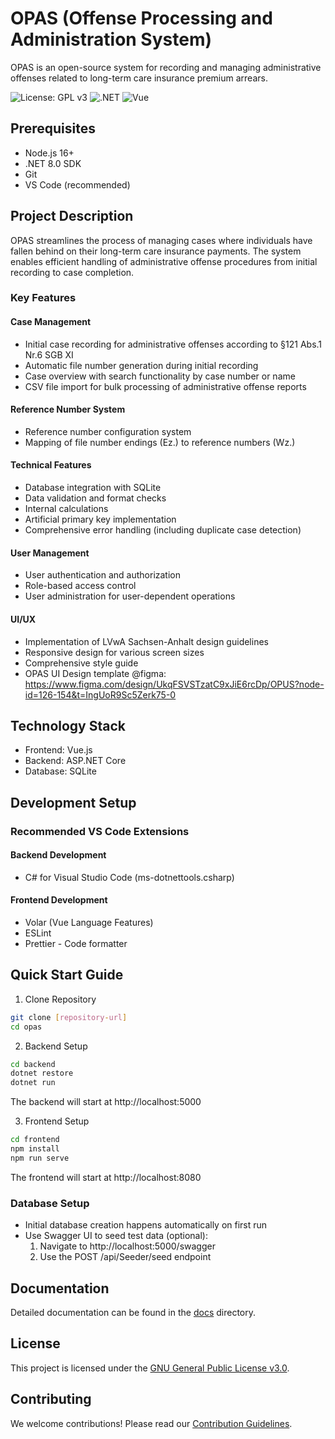 # OPAS (Offense Processing and Administration System)

OPAS is an open-source system for recording and managing administrative offenses related to long-term care insurance premium arrears.

![License: GPL v3](https://img.shields.io/badge/License-GPLv3-blue.svg)
![.NET](https://img.shields.io/badge/.NET-8.0-512BD4)
![Vue](https://img.shields.io/badge/Vue.js-3.x-4FC08D)

## Prerequisites
- Node.js 16+
- .NET 8.0 SDK
- Git
- VS Code (recommended)

## Project Description

OPAS streamlines the process of managing cases where individuals have fallen behind on their long-term care insurance payments. The system enables efficient handling of administrative offense procedures from initial recording to case completion.

### Key Features

#### Case Management
- Initial case recording for administrative offenses according to §121 Abs.1 Nr.6 SGB XI
- Automatic file number generation during initial recording
- Case overview with search functionality by case number or name
- CSV file import for bulk processing of administrative offense reports

#### Reference Number System
- Reference number configuration system
- Mapping of file number endings (Ez.) to reference numbers (Wz.)

#### Technical Features
- Database integration with SQLite
- Data validation and format checks
- Internal calculations
- Artificial primary key implementation
- Comprehensive error handling (including duplicate case detection)

#### User Management
- User authentication and authorization
- Role-based access control
- User administration for user-dependent operations

#### UI/UX
- Implementation of LVwA Sachsen-Anhalt design guidelines
- Responsive design for various screen sizes
- Comprehensive style guide
- OPAS UI Design template @figma: https://www.figma.com/design/UkqFSVSTzatC9xJiE6rcDp/OPUS?node-id=126-154&t=IngUoR9Sc5Zerk75-0


## Technology Stack

- Frontend: Vue.js
- Backend: ASP.NET Core
- Database: SQLite

## Development Setup

### Recommended VS Code Extensions

#### Backend Development
- C# for Visual Studio Code (ms-dotnettools.csharp)

#### Frontend Development
- Volar (Vue Language Features)
- ESLint
- Prettier - Code formatter

## Quick Start Guide

1. Clone Repository
```bash
git clone [repository-url]
cd opas
```

2. Backend Setup
```bash
cd backend
dotnet restore
dotnet run
```
The backend will start at http://localhost:5000

3. Frontend Setup
```bash
cd frontend
npm install
npm run serve
```
The frontend will start at http://localhost:8080

### Database Setup
- Initial database creation happens automatically on first run
- Use Swagger UI to seed test data (optional):
  1. Navigate to http://localhost:5000/swagger
  2. Use the POST /api/Seeder/seed endpoint

## Documentation

Detailed documentation can be found in the [docs](./docs) directory.

## License

This project is licensed under the [GNU General Public License v3.0](LICENSE).

## Contributing

We welcome contributions! Please read our [Contribution Guidelines](docs/CONTRIBUTING.md).
